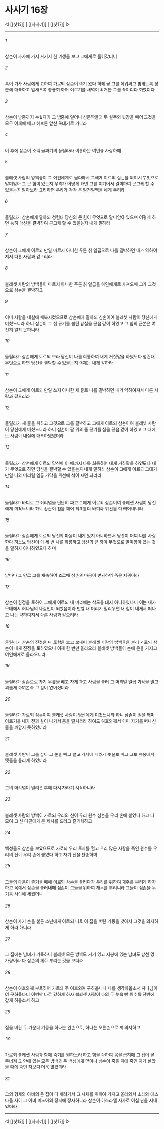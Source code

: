 # 사사기 16장

◁ [[삿15]] | [[사사기]] | [[삿17]] ▷
***

###### 1
삼손이 가사에 가서 거기서 한 기생을 보고 그에게로 들어갔더니

###### 2
혹이 가사 사람에게 고하여 가로되 삼손이 여기 왔다 하매 곧 그를 에워싸고 밤새도록 성문에 매복하고 밤새도록 종용히 하며 이르기를 새벽이 되거든 그를 죽이리라 하였더라

###### 3
삼손이 밤중까지 누웠다가 그 밤중에 일어나 성문짝들과 두 설주와 빗장을 빼어 그것을 모두 어깨에 메고 헤브론 앞산 꼭대기로 가니라

###### 4
이 후에 삼손이 소렉 골짜기의 들릴라라 이름하는 여인을 사랑하매

###### 5
블레셋 사람의 방백들이 그 여인에게로 올라와서 그에게 이르되 삼손을 꾀어서 무엇으로 말미암아 그 큰 힘이 있는지 우리가 어떻게 하면 그를 이기어서 결박하여 곤고케 할 수 있을는지 알아보라 그리하면 우리가 각각 은 일천일백을 네게 주리라

###### 6
들릴라가 삼손에게 말하되 청컨대 당신의 큰 힘이 무엇으로 말미암아 있으며 어떻게 하면 능히 당신을 결박하여 곤고케 할 수 있을는지 내게 말하라

###### 7
삼손이 그에게 이르되 만일 마르지 아니한 푸른 칡 일곱으로 나를 결박하면 내가 약하여져서 다른 사람과 같으리라

###### 8
블레셋 사람의 방백들이 마르지 아니한 푸른 칡 일곱을 여인에게로 가져오매 그가 그것으로 삼손을 결박하고

###### 9
이미 사람을 내실에 매복시켰으므로 삼손에게 말하되 삼손이여 블레셋 사람이 당신에게 미쳤느니라 하니 삼손이 그 칡 끊기를 불탄 삼실을 끊음 같이 하였고 그 힘의 근본은 여전히 알지 못하니라

###### 10
들릴라가 삼손에게 이르되 보라 당신이 나를 희롱하여 내게 거짓말을 하였도다 청컨대 무엇으로 하면 당신을 결박할 수 있을는지 이제는 내게 말하라

###### 11
삼손이 그에게 이르되 만일 쓰지 아니한 새 줄로 나를 결박하면 내가 약하여져서 다른 사람과 같으리라

###### 12
들릴라가 새 줄을 취하고 그것으로 그를 결박하고 그에게 이르되 삼손이여 블레셋 사람이 당신에게 미쳤느니라 하니 삼손이 팔 위의 줄 끊기를 실을 끊음 같이 하였고 그 때에도 사람이 내실에 매복하였였더라

###### 13
들릴라가 삼손에게 이르되 당신이 이 때까지 나를 희롱하여 내게 거짓말을 하였도다 내가 무엇으로 하면 당신을 결박할 수 있을는지 내게 말하라 삼손이 그에게 이르되 그대가 만일 나의 머리털 일곱 가닥을 위선에 섞어 짜면 되리라

###### 14
들릴라가 바디로 그 머리털을 단단히 짜고 그에게 이르되 삼손이여 블레셋 사람이 당신에게 미쳤느니라 하니 삼손이 잠을 깨어 직조틀의 바디와 위선을 다 빼어내니라

###### 15
들릴라가 삼손에게 이르되 당신의 마음이 내게 있지 아니하면서 당신이 어찌 나를 사랑한다 하느뇨 당신이 이 세 번 나를 희롱하고 당신의 큰 힘이 무엇으로 말미암아 있는 것을 말하지 아니하였도다 하며

###### 16
날마다 그 말로 그를 재촉하여 조르매 삼손의 마음이 번뇌하여 죽을 지경이라

###### 17
삼손이 진정을 토하여 그에게 이르되 내 머리에는 삭도를 대지 아니하였나니 이는 내가 모태에서 허나님의 나실인이 되었음이라 만일 내 머리가 밀리우면 내 힘이 내게서 떠나고 나는 약하여져서 다른 사람과 같으리라

###### 18
들릴라가 삼손의 진정을 다 토함을 보고 보내어 블레셋 사람의 방백들을 불러 가로되 삼손이 내게 진정을 토하였으니 이제 한 번만 올라오라 블레셋 방백들이 손에 은을 가지고 여인에게로 올라오니라

###### 19
들릴라가 삼손으로 자기 무릎을 베고 자게 하고 사람을 불러 그 머리털 일곱 가닥을 밀고 괴롭게 하여본즉 그 힘이 없어졌더라

###### 20
들릴라가 가로되 삼손이여 블레셋 사람이 당신에게 미쳤느니라 하니 삼손이 잠을 깨며 이르기를 내가 전과 같이 나가서 몸을 떨치리라 하여도 여호와께서 이미 자기를 떠나신 줄을 깨닫지 못하였더라

###### 21
블레셋 사람이 그를 잡아 그 눈을 빼고 끌고 가사에 내려가 놋줄로 매고 그로 옥중에서 맷돌을 돌리게 하였더라

###### 22
그의 머리털이 밀리운 후에 다시 자라기 시작하니라

###### 23
블레셋 사람의 방백이 가로되 우리의 신이 우리 원수 삼손을 우리 손에 붙였다 하고 다 모여 그 신 다곤에게 큰 제사를 드리고 즐거워하고

###### 24
백성들도 삼손을 보았으므로 가로되 우리 토지를 헐고 우리 많은 사람을 죽인 원수를 우리의 신이 우리 손에 붙였다 하고 자기 신을 찬송하며

###### 25
그들의 마음이 즐거울 때에 이르되 삼손을 불러다가 우리를 위하여 재주를 부리게 하자 하고 옥에서 삼손을 불러내매 삼손이 그들을 위하여 재주를 부리니라 그들이 삼손을 두 기둥 사이에 세웠더니

###### 26
삼손이 자기 손을 붙든 소년에게 이르되 나로 이 집을 버틴 기둥을 찾아서 그것을 의지하게 하라 하니라

###### 27
그 집에는 남녀가 가득하니 블레셋 모든 방백도 거기 있고 지붕에 있는 남녀도 삼천 명 가량이라 다 삼손의 재주 부리는 것을 보더라

###### 28
삼손이 여호와께 부르짖어 가로되 주 여호와여 구하옵나니 나를 생각하옵소서 하나님이여 구하옵나니 이번만 나로 강하게 하사 블레셋 사람이 나의 두 눈을 뺀 원수를 단번에 갚게 하옵소서 하고

###### 29
집을 버틴 두 가운데 기둥을 하나는 왼손으로, 하나는 오른손으로 껴 의지하고

###### 30
가로되 블레셋 사람과 함께 죽기를 원하노라 하고 힘을 다하여 몸을 굽히매 그 집이 곧 무너져 그 안에 있는 모든 방백과 온 백성에게 덮이니 삼손이 죽을 때에 죽인 자가 살았을 때에 죽인 자보다 더욱 많았더라

###### 31
그의 형제와 아비의 온 집이 다 내려가서 그 시체를 취하여 가지고 올라와서 소라와 에스다올 사이 그 아비 마노아의 장지에 장사하니라 삼손이 이스라엘 사사로 이십 년을 지내었더라

***
◁ [[삿15]] | [[사사기]] | [[삿17]] ▷